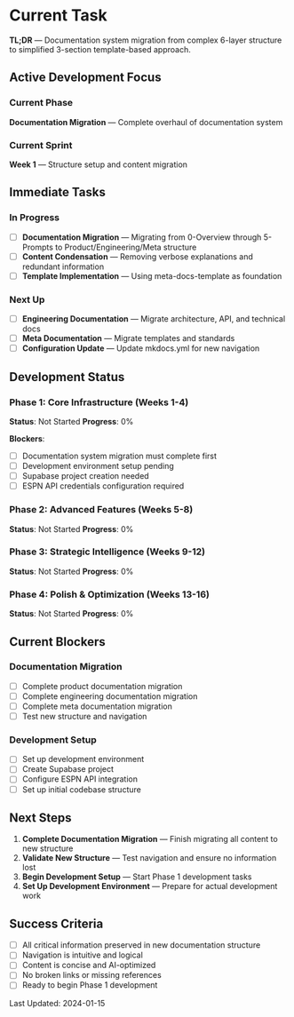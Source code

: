 # Current Task

**TL;DR** — Documentation system migration from complex 6-layer structure to simplified 3-section template-based approach.

## Active Development Focus

### Current Phase
**Documentation Migration** — Complete overhaul of documentation system

### Current Sprint
**Week 1** — Structure setup and content migration

## Immediate Tasks

### In Progress
- [ ] **Documentation Migration** — Migrating from 0-Overview through 5-Prompts to Product/Engineering/Meta structure
- [ ] **Content Condensation** — Removing verbose explanations and redundant information
- [ ] **Template Implementation** — Using meta-docs-template as foundation

### Next Up
- [ ] **Engineering Documentation** — Migrate architecture, API, and technical docs
- [ ] **Meta Documentation** — Migrate templates and standards
- [ ] **Configuration Update** — Update mkdocs.yml for new navigation

## Development Status

### Phase 1: Core Infrastructure (Weeks 1-4)
**Status**: Not Started
**Progress**: 0%

**Blockers**:
- [ ] Documentation system migration must complete first
- [ ] Development environment setup pending
- [ ] Supabase project creation needed
- [ ] ESPN API credentials configuration required

### Phase 2: Advanced Features (Weeks 5-8)
**Status**: Not Started
**Progress**: 0%

### Phase 3: Strategic Intelligence (Weeks 9-12)
**Status**: Not Started
**Progress**: 0%

### Phase 4: Polish & Optimization (Weeks 13-16)
**Status**: Not Started
**Progress**: 0%

## Current Blockers

### Documentation Migration
- [ ] Complete product documentation migration
- [ ] Complete engineering documentation migration
- [ ] Complete meta documentation migration
- [ ] Test new structure and navigation

### Development Setup
- [ ] Set up development environment
- [ ] Create Supabase project
- [ ] Configure ESPN API integration
- [ ] Set up initial codebase structure

## Next Steps

1. **Complete Documentation Migration** — Finish migrating all content to new structure
2. **Validate New Structure** — Test navigation and ensure no information lost
3. **Begin Development Setup** — Start Phase 1 development tasks
4. **Set Up Development Environment** — Prepare for actual development work

## Success Criteria

- [ ] All critical information preserved in new documentation structure
- [ ] Navigation is intuitive and logical
- [ ] Content is concise and AI-optimized
- [ ] No broken links or missing references
- [ ] Ready to begin Phase 1 development

Last Updated: 2024-01-15


